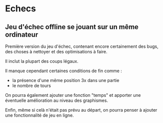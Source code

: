 # Echecs
## Jeu d'échec offline se jouant sur un même ordinateur

Première version du jeu d'échec, contenant encore certainement des bugs, des choses à nettoyer et des optimisations à faire. 

Il inclut la plupart des coups légaux. 

Il manque cependant certaines conditions de fin comme :
* la présence d'une même position 3x dans une partie
* le nombre de tours

On pourra également ajouter une fonction "temps" et apporter une éventuelle amélioration au niveau des graphismes.

Enfin, même si celà n'était pas prévu au départ, on pourra penser à ajouter une fonctionnalité de jeu en ligne.
